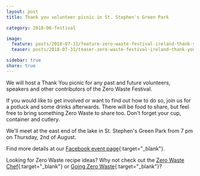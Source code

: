```yaml
---
layout: post
title: Thank you volunteer picnic in St. Stephen's Green Park

category: 2018-06-festival

image:
  feature: posts/2018-07-31/feature-zero-waste-festival-ireland-thank-you.jpg
  teaser: posts/2018-07-31/teaser-zero-waste-festival-ireland-thank-you.jpg

sidebar: true
share: true
---
```


We will host a Thank You picnic for any past and future volunteers, speakers and other contributors of the Zero Waste Festival. 

If you would like to get involved or want to find out how to do so, join us for a potluck and some drinks afterwards. There will be food to share, but feel free to bring something Zero Waste to share too. Don't forget your cup, container and cutlery. 

We'll meet at the east end of the lake in St. Stephen's Green Park from 7 pm on Thursday, 2nd of August.

Find more details at our [Facebook event page](https://www.facebook.com/events/984866701672849/){:target="_blank"}.

Looking for Zero Waste recipe ideas? Why not check out the [Zero Waste Chef](https://zerowastechef.com/recipe-index/){:target="_blank"} or [Going Zero Waste](https://www.goingzerowaste.com/recipes-1/){:target="_blank"}?